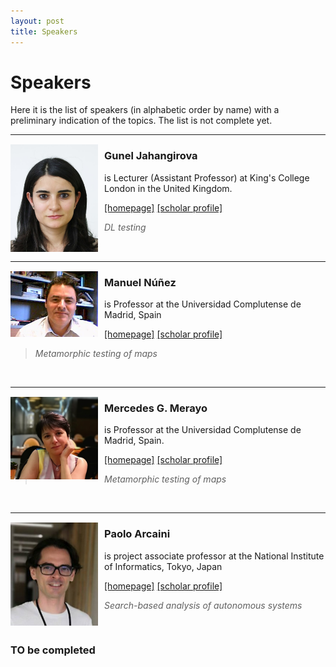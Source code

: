 ```yaml
---
layout: post
title: Speakers
---
```

Speakers
===============

Here it is the list of speakers (in alphabetic order by name) with a preliminary indication of the topics. The list is not complete yet.

___

<img align="left" style="padding: 1px 10px 1px 0px;" src="/assets/images/speakers/gunel.jpg"  width="140"> 

### Gunel Jahangirova
   is Lecturer (Assistant Professor) at King's College London in the United Kingdom. 
   
   [\[homepage\]](https://sites.google.com/view/guneljahangirova)  [\[scholar profile\]](https://scholar.google.com/citations?user=kQkXMS4AAAAJ)  
   > *DL testing*
<br clear="left"/>  

___

<img align="left" style="padding: 1px 10px 1px 0px;" src="/assets/images/speakers/manuel.jpg"  width="140"> 

### Manuel Núñez
   
   is Professor  at the Universidad Complutense de Madrid, Spain
   
   [\[homepage\]](https://antares.sip.ucm.es/manolo/)  [\[scholar profile\]](https://scholar.google.com/citations?user=7pVrpyEAAAAJ)     
   > *Metamorphic testing of maps*

<br clear="left"/>  

___

<img align="left" style="padding: 1px 10px 1px 0px;" src="/assets/images/speakers/mercedes.png"  width="140"> 

### Mercedes G. Merayo
   is  Professor at the Universidad Complutense de Madrid, Spain.
   
   [\[homepage\]](https://antares.sip.ucm.es/mercedes/)  [\[scholar profile\]](https://scholar.google.com/citations?user=MRBNumEAAAAJ)  
   > *Metamorphic testing of maps*

<br clear="left"/>  

___

<img align="left" style="padding: 1px 10px 1px 0px;" src="/assets/images/speakers/paoloarcaini.jpg"  width="140"> 

### Paolo Arcaini 
   
   is project associate professor at the National Institute of Informatics, Tokyo, Japan

   [\[homepage\]](https://group-mmm.org/~arcaini/)  [\[scholar profile\]](https://scholar.google.com/citations?user=TvrhRdQAAAAJ)  
   
   > *Search-based analysis of autonomous systems*

<br clear="left"/>  



### TO be completed

[//]: <> (### NOME E COGNOME DESCRIZIONE PAG WEB ***)
